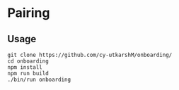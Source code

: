 # Pairing


## Usage
```
git clone https://github.com/cy-utkarshM/onboarding/
cd onboarding
npm install 
npm run build
./bin/run onboarding
```